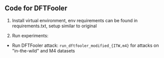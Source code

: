 ## Code for DFTFooler

1. Install virtual environment, env requirements can be found in requirements.txt, setup similar to original

2. Run experiments:

- Run DFTFooler attack: ```run_dftfooler_modified_{ITW,m4}``` for attacks on "in-the-wild" and M4 datasets


